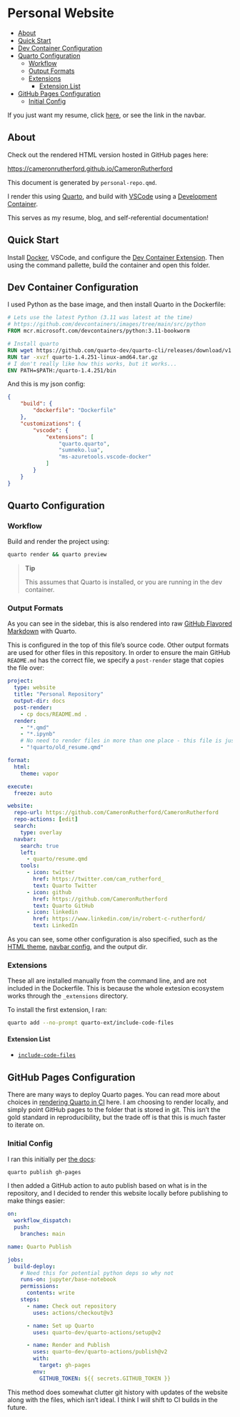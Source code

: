 # Personal Website

- [About](#about)
- [Quick Start](#quick-start)
- [Dev Container Configuration](#dev-container-configuration)
- [Quarto Configuration](#quarto-configuration)
  - [Workflow](#workflow)
  - [Output Formats](#output-formats)
  - [Extensions](#extensions)
    - [Extension List](#extension-list)
- [GitHub Pages Configuration](#github-pages-configuration)
  - [Initial Config](#initial-config)

If you just want my resume, click [here](./quarto/resume.qmd), or see
the link in the navbar.

## About

Check out the rendered HTML version hosted in GitHub pages here:

<https://cameronrutherford.github.io/CameronRutherford>

This document is generated by `personal-repo.qmd`.

I render this using [Quarto](https://quarto.org/), and build with
[VSCode](https://vscode.dev/) using a [Development
Container](https://containers.dev/).

This serves as my resume, blog, and self-referential documentation!

## Quick Start

Install [Docker](https://www.docker.com/), VSCode, and configure the
[Dev Container
Extension](https://code.visualstudio.com/docs/devcontainers/containers).
Then using the command pallette, build the container and open this
folder.

## Dev Container Configuration

I used Python as the base image, and then install Quarto in the
Dockerfile:

``` Dockerfile
# Lets use the latest Python (3.11 was latest at the time)
# https://github.com/devcontainers/images/tree/main/src/python
FROM mcr.microsoft.com/devcontainers/python:3.11-bookworm

# Install quarto
RUN wget https://github.com/quarto-dev/quarto-cli/releases/download/v1.4.251/quarto-1.4.251-linux-amd64.tar.gz
RUN tar -xvzf quarto-1.4.251-linux-amd64.tar.gz
# I don't really like how this works, but it works...
ENV PATH=$PATH:/quarto-1.4.251/bin
```

And this is my json config:

``` json
{
    "build": {
        "dockerfile": "Dockerfile"
	},
	"customizations": {
		"vscode": {
			"extensions": [
				"quarto.quarto",
				"sumneko.lua",
				"ms-azuretools.vscode-docker"
			]
		}
	}
}
```

## Quarto Configuration

### Workflow

Build and render the project using:

``` bash
quarto render && quarto preview
```

<div>

> **Tip**
>
> This assumes that Quarto is installed, or you are running in the dev
> container.

</div>

### Output Formats

As you can see in the sidebar, this is also rendered into raw [GitHub
Flavored Markdown](https://quarto.org/docs/output-formats/gfm.html) with
Quarto.

This is configured in the top of this file’s source code. Other output
formats are used for other files in this repository. In order to ensure
the main GitHub `README.md` has the correct file, we specify a
`post-render` stage that copies the file over:

``` YAML
project:
  type: website
  title: "Personal Repository"
  output-dir: docs
  post-render: 
    - cp docs/README.md .
  render:
    - "*.qmd"
    - "*.ipynb"
    # No need to render files in more than one place - this file is just included in another
    - "!quarto/old_resume.qmd"

format:
  html: 
    theme: vapor

execute:
  freeze: auto

website:
  repo-url: https://github.com/CameronRutherford/CameronRutherford
  repo-actions: [edit]
  search:
    type: overlay
  navbar:
    search: true
    left:
      - quarto/resume.qmd 
    tools:
      - icon: twitter
        href: https://twitter.com/cam_rutherford_
        text: Quarto Twitter
      - icon: github
        href: https://github.com/CameronRutherford
        text: Quarto GitHub
      - icon: linkedin
        href: https://www.linkedin.com/in/robert-c-rutherford/
        text: LinkedIn
```

As you can see, some other configuration is also specified, such as the
[HTML theme](https://quarto.org/docs/output-formats/html-themes.html),
[navbar
config](https://quarto.org/docs/websites/website-navigation.html), and
the output dir.

### Extensions

These all are installed manually from the command line, and are not
included in the Dockerfile. This is because the whole extesion ecosystem
works through the `_extensions` directory.

To install the first extension, I ran:

``` bash
quarto add --no-prompt quarto-ext/include-code-files
```

#### Extension List

- [`include-code-files`](https://github.com/quarto-ext/include-code-files)

## GitHub Pages Configuration

There are many ways to deploy Quarto pages. You can read more about
choices in [rendering Quarto in
CI](https://quarto.org/docs/publishing/ci.html#rendering-for-ci) here. I
am choosing to render locally, and simply point GitHub pages to the
folder that is stored in git. This isn’t the gold standard in
reproducibility, but the trade off is that this is much faster to
iterate on.

### Initial Config

I ran this initially per [the
docs](https://quarto.org/docs/publishing/github-pages.html#publish-action):

``` bash
quarto publish gh-pages
```

I then added a GitHub action to auto publish based on what is in the
repository, and I decided to render this website locally before
publishing to make things easier:

``` YAML
on:
  workflow_dispatch:
  push:
    branches: main

name: Quarto Publish

jobs:
  build-deploy:
    # Need this for potential python deps so why not
    runs-on: jupyter/base-notebook
    permissions:
      contents: write
    steps:
      - name: Check out repository
        uses: actions/checkout@v3

      - name: Set up Quarto
        uses: quarto-dev/quarto-actions/setup@v2

      - name: Render and Publish
        uses: quarto-dev/quarto-actions/publish@v2
        with:
          target: gh-pages
        env:
          GITHUB_TOKEN: ${{ secrets.GITHUB_TOKEN }}
```

This method does somewhat clutter git history with updates of the
website along with the files, which isn’t ideal. I think I will shift to
CI builds in the future.
